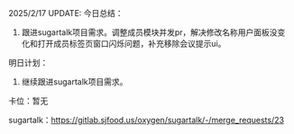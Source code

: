 2025/2/17 UPDATE:
今日总结：

1. 跟进sugartalk项目需求。调整成员模块并发pr，解决修改名称用户面板没变化和打开成员标签页窗口闪烁问题，补充移除会议提示ui。



明日计划：

1. 继续跟进sugartalk项目需求。



卡位：暂无

sugartalk：https://gitlab.sjfood.us/oxygen/sugartalk/-/merge_requests/23